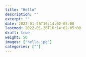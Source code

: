 ```yaml
---
title: "Hello"
description: ""
excerpt: ""
date: 2022-01-26T16:14:02-05:00
lastmod: 2022-01-26T16:14:02-05:00
draft: true
weight: 50
images: ["hello.jpg"]
categories: [""]
---
```

